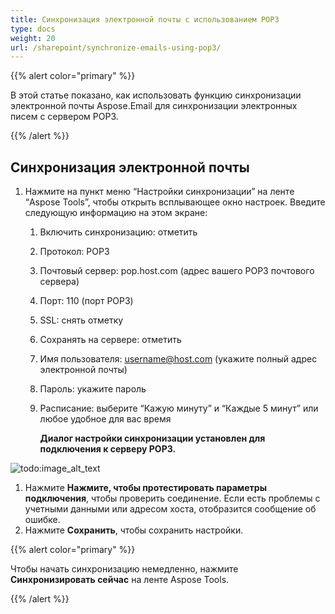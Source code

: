 ```yaml
---
title: Синхронизация электронной почты с использованием POP3
type: docs
weight: 20
url: /sharepoint/synchronize-emails-using-pop3/
---
```



{{% alert color="primary" %}} 

В этой статье показано, как использовать функцию синхронизации электронной почты Aspose.Email для синхронизации электронных писем с сервером POP3. 

{{% /alert %}} 
## **Синхронизация электронной почты**
1. Нажмите на пункт меню “Настройки синхронизации” на ленте “Aspose Tools”, чтобы открыть всплывающее окно настроек. Введите следующую информацию на этом экране: 
   1. Включить синхронизацию: отметить
   1. Протокол: POP3
   1. Почтовый сервер: pop.host.com (адрес вашего POP3 почтового сервера)
   1. Порт: 110 (порт POP3)
   1. SSL: снять отметку
   1. Сохранять на сервере: отметить
   1. Имя пользователя: username@host.com (укажите полный адрес электронной почты)
   1. Пароль: укажите пароль
   1. Расписание: выберите “Кажую минуту” и “Каждые 5 минут” или любое удобное для вас время 

      **Диалог настройки синхронизации установлен для подключения к серверу POP3.** 

![todo:image_alt_text](synchronize-emails-using-pop3_1.png)




1. Нажмите **Нажмите, чтобы протестировать параметры подключения**, чтобы проверить соединение. Если есть проблемы с учетными данными или адресом хоста, отобразится сообщение об ошибке.
1. Нажмите **Сохранить**, чтобы сохранить настройки.

{{% alert color="primary" %}} 

Чтобы начать синхронизацию немедленно, нажмите **Синхронизировать сейчас** на ленте Aspose Tools. 

{{% /alert %}}